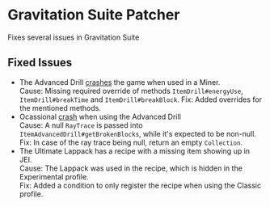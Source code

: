 # Gravitation Suite Patcher

Fixes several issues in Gravitation Suite

## Fixed Issues

- The Advanced Drill [crashes](https://pastebin.com/HjFY2MHH) the game when used in a Miner.  
  Cause: Missing required override of methods `ItemDrill#energyUse`, `ItemDrill#breakTime` and `ItemDrill#breakBlock`.
  Fix: Added overrides for the mentioned methods.
- Ocassional [crash](https://pastebin.com/LSz9Hcx1) when using the Advanced Drill  
  Cause: A null `RayTrace` is passed into `ItemAdvancedDrill#getBrokenBlocks`, while it's expected to be non-null.
  Fix: In case of the ray trace being null, return an empty `Collection`.
- The Ultimate Lappack has a recipe with a missing item showing up in JEI.  
  Cause: The Lappack was used in the recipe, which is hidden in the Experimental profile.  
  Fix: Added a condition to only register the recipe when using the Classic profile.
